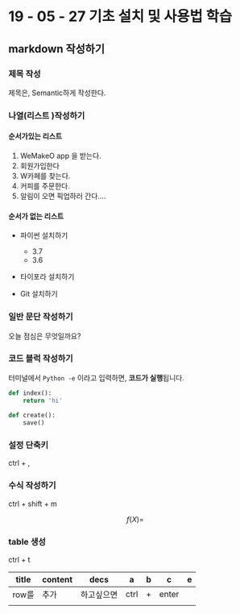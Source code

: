 # 19 - 05 - 27  기초 설치 및 사용법 학습

## markdown 작성하기

### 제목 작성

제목은, Semantic하게 작성한다.

### 나열(리스트 )작성하기

#### 순서가있는 리스트

1. WeMakeO app 을 받는다.
2. 회원가입한다
3. W카페를 찾는다.
4. 커피를 주문한다.
5. 알림이 오면 픽업하러 간다....

#### 순서가 없는 리스트

* 파이썬 설치하기
  * 3.7
  * 3.6

* 타이포라 설치하기

* Git 설치하기

   

### 일반 문단 작성하기

오늘 점심은 무엇일까요?

### 코드 블럭 작성하기

터미널에서 `Python -e` 이라고 입력하면, **코드가 실행**됩니다.

```python
def index():
	return 'hi'
	
def create():
    save()
```

### 설정 단축키

ctrl + ,

### 수식 작성하기

 ctrl + shift + m


$$
f(X) =
$$



### table 생성

ctrl + t

| title | content | decs       | a    | b    | c     | e    |
| ----- | ------- | ---------- | ---- | ---- | ----- | ---- |
| row를 | 추가    | 하고싶으면 | ctrl | +    | enter |      |
|       |         |            |      |      |       |      |